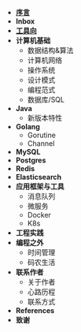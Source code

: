 - [**序言**](/README)
- **Inbox**
- [**工具向**](/tools/)
- **计算机基础**
    - 数据结构&算法
    - 计算机网络
    - 操作系统
    - 设计模式
    - 编程范式
    - 数据库/SQL
- **Java**
    - 新版本特性
- **Golang**
    - Gorutine
    - Channel
- **MySQL**
- **Postgres**
- **Redis**
- **Elasticsearch**
- **应用框架与工具**
    - 消息队列
    - 微服务
    - Docker
    - K8s
- **工程实践**
- **编程之外**
    - 时间管理
    - 码农生活
- **联系作者**
    - 关于作者
    - 心路历程
    - 联系方式
- **References**
- **致谢**

